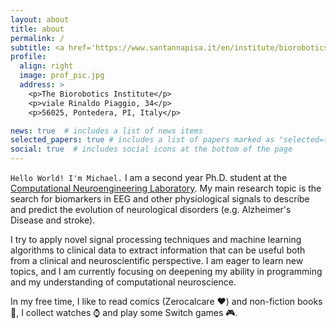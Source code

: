 ```yaml
---
layout: about
title: about
permalink: /
subtitle: <a href='https://www.santannapisa.it/en/institute/biorobotics/biorobotics-institute'>The Biorobotics Institute</a>, <a href='https://www.santannapisa.it/it'>Sant'Anna School of Advanced Studies</a>. 
profile:
  align: right
  image: prof_pic.jpg
  address: >
    <p>The Biorobotics Institute</p>
    <p>viale Rinaldo Piaggio, 34</p>
    <p>56025, Pontedera, PI, Italy</p>

news: true  # includes a list of news items
selected_papers: true # includes a list of papers marked as "selected={true}"
social: true  # includes social icons at the bottom of the page
---
```

`Hello World! I'm Michael.`
I am a second year Ph.D. student at the <a href= 'CNELab.github.io'>Computational Neuroengineering Laboratory</a>. My main research topic is the search for biomarkers in EEG and other physiological signals to describe and predict the evolution of neurological disorders (e.g. Alzheimer's Disease and stroke). 

I try to apply novel signal processing techniques and machine learning algorithms to clinical data to extract information that can be useful both from a clinical and neuroscientific perspective. I am eager to learn new topics, and I am currently focusing on deepening my ability in programming and my understanding of computational neuroscience.

In my free time, I like to read comics (Zerocalcare ❤️) and non-fiction books 📖, I collect watches ⌚ and play some Switch games 🎮.

<!---
Write your biography here. Tell the world about yourself. Link to your favorite [subreddit](http://reddit.com). You can put a picture in, too. The code is already in, just name your picture `prof_pic.jpg` and put it in the `img/` folder.>

Put your address / P.O. box / other info right below your picture. You can also disable any these elements by editing `profile` property of the YAML header of your `_pages/about.md`. Edit `_bibliography/papers.bib` and Jekyll will render your [publications page](/al-folio/publications/) automatically.

Link to your social media connections, too. This theme is set up to use [Font Awesome icons](http://fortawesome.github.io/Font-Awesome/) and [Academicons](https://jpswalsh.github.io/academicons/), like the ones below. Add your Facebook, Twitter, LinkedIn, Google Scholar, or just disable all of them.
-->
